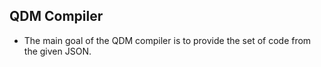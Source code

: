 ## QDM Compiler

- The main goal of the QDM compiler is to provide the set of code from the given JSON.
